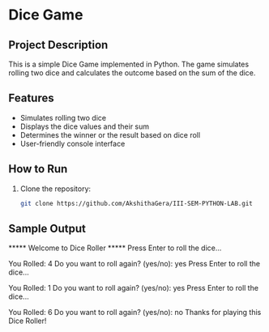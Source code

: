 # Dice Game

## Project Description
This is a simple Dice Game implemented in Python. The game simulates rolling two dice and calculates the outcome based on the sum of the dice.

## Features
- Simulates rolling two dice
- Displays the dice values and their sum
- Determines the winner or the result based on dice roll
- User-friendly console interface

## How to Run
1. Clone the repository:
   ```bash
   git clone https://github.com/AkshithaGera/III-SEM-PYTHON-LAB.git
## Sample Output

***** Welcome to Dice Roller *****
Press Enter to roll the dice...

You Rolled: 4
Do you want to roll again? (yes/no): yes
Press Enter to roll the dice...

You Rolled: 1
Do you want to roll again? (yes/no): yes
Press Enter to roll the dice...

You Rolled: 6
Do you want to roll again? (yes/no): no
Thanks for playing this Dice Roller!
